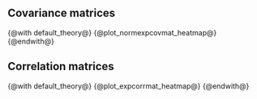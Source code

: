 Covariance matrices
-------------------
{@with default_theory@}
   {@plot_normexpcovmat_heatmap@}
{@endwith@}

Correlation matrices
--------------------
{@with default_theory@}
   {@plot_expcorrmat_heatmap@}
{@endwith@}